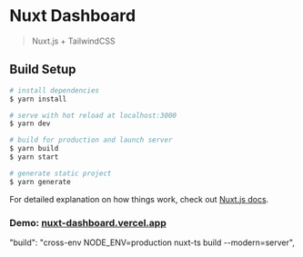 # Nuxt Dashboard

> Nuxt.js + TailwindCSS

## Build Setup

```bash
# install dependencies
$ yarn install

# serve with hot reload at localhost:3000
$ yarn dev

# build for production and launch server
$ yarn build
$ yarn start

# generate static project
$ yarn generate
```

For detailed explanation on how things work, check out [Nuxt.js docs](https://nuxtjs.org).

### Demo: [nuxt-dashboard.vercel.app](https://nuxt-dashboard.vercel.app)

"build": "cross-env NODE_ENV=production nuxt-ts build --modern=server",
